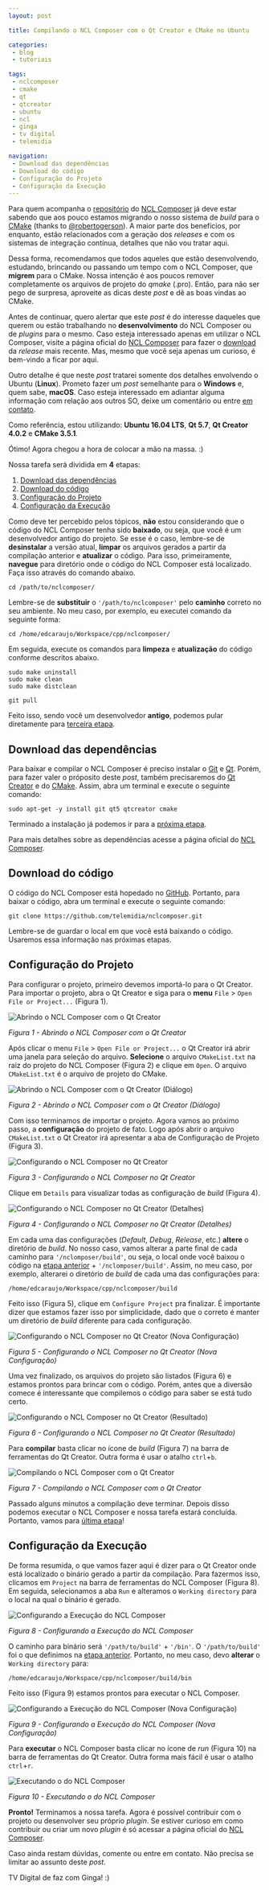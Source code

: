 ```yaml
---
layout: post

title: Compilando o NCL Composer com o Qt Creator e CMake no Ubuntu

categories: 
 - blog
 - tutoriais

tags:
 - nclcomposer
 - cmake
 - qt
 - qtcreator
 - ubuntu
 - ncl
 - ginga
 - tv digital
 - telemidia

navigation:
 - Download das dependências
 - Download do código
 - Configuração do Projeto
 - Configuração da Execução
---
```


Para quem acompanha o [repositório](https://github.com/telemidia/nclcomposer) do [NCL Composer](http://composer.telemidia.puc-rio.br/) já deve estar sabendo que aos pouco estamos migrando o nosso sistema de *build* para o [CMake](https://cmake.org/) (thanks to [@robertogerson](http://www.telemidia.puc-rio.br/~robertogerson/)). A maior parte dos benefícios, por enquanto, estão relacionados com a geração dos *releases* e com os sistemas de integração contínua, detalhes que não vou tratar aqui.

Dessa forma, recomendamos que todos aqueles que estão desenvolvendo, estudando, brincando ou passando um tempo com o NCL Composer, que **migrem** para o CMake. Nossa intenção é aos poucos remover completamente os arquivos de projeto do *qmake* (.pro). Então, para não ser pego de surpresa, aproveite as dicas deste *post* e dê as boas vindas ao CMake.

Antes de continuar, quero alertar que este *post* é do interesse daqueles que querem ou estão trabalhando no **desenvolvimento** do NCL Composer ou de *plugins* para o mesmo. Caso esteja interessado apenas em utilizar o NCL Composer, visite a página oficial do [NCL Composer](http://composer.telemidia.puc-rio.br/) para fazer o [download](http://composer.telemidia.puc-rio.br/en/download) da *release* mais recente. Mas, mesmo que você seja apenas um curioso, é bem-vindo a ficar por aqui.

Outro detalhe é que neste *post* tratarei somente dos detalhes envolvendo o Ubuntu (**Linux**). Prometo fazer um *post* semelhante para o **Windows** e, quem sabe, **macOS**. Caso esteja interessado em adiantar alguma informação com relação aos outros SO, deixe um comentário ou entre [em contato](/#contato).

Como referência, estou utilizando: **Ubuntu 16.04 LTS**, **Qt 5.7**, **Qt Creator 4.0.2** e **CMake 3.5.1**.

Ótimo! Agora chegou a hora de colocar a mão na massa. :)

Nossa tarefa será dividida em **4** etapas:

1. [Download das dependências](#download-das-dependências)
2. [Download do código](#download-do-código)
3. [Configuração do Projeto](#configuração-do-projeto)
4. [Configuração da Execução](#configuração-da-execução)

Como deve ter percebido pelos tópicos, **não** estou considerando que o código do NCL Composer tenha sido **baixado**, ou seja, que você é um desenvolvedor antigo do projeto. Se esse é o caso, lembre-se de **desinstalar** a versão atual, **limpar** os arquivos gerados a partir da compilação anterior e **atualizar** o código. Para isso, primeiramente, **navegue** para diretório onde o código do NCL Composer está localizado. Faça isso através do comando abaixo.

```
cd /path/to/nclcomposer/
```

Lembre-se de **substituir** o `'/path/to/nclcomposer'` pelo **caminho** correto no seu ambiente. No meu caso, por exemplo, eu executei comando da seguinte forma:

```
cd /home/edcaraujo/Workspace/cpp/nclcomposer/
```

Em seguida, execute os comandos para **limpeza** e **atualização** do código conforme descritos abaixo.

```
sudo make uninstall
sudo make clean
sudo make distclean

git pull
```

Feito isso, sendo você um desenvolvedor **antigo**, podemos pular diretamente para [terceira etapa](#configuração-do-projeto).

## Download das dependências

Para baixar e compilar o NCL Composer é preciso instalar o [Git](https://git-scm.com/) e [Qt](https://www.qt.io/). Porém, para fazer valer o próposito deste *post*, também precisaremos do [Qt Creator](https://www.qt.io/ide/) e do [CMake](https://cmake.org/). Assim, abra um terminal e execute o seguinte comando:

```
sudo apt-get -y install git qt5 qtcreator cmake
```

Terminado a instalação já podemos ir para a [próxima etapa](#download-do-código).

Para mais detalhes sobre as dependências acesse a página oficial do [NCL Composer](http://composer.telemidia.puc-rio.br/).

## Download do código

O código do NCL Composer está hopedado no [GitHub](https://github.com/telemidia/nclcomposer). Portanto, para baixar o código, abra um terminal e execute o seguinte comando:

```
git clone https://github.com/telemidia/nclcomposer.git
```

Lembre-se de guardar o local em que você está baixando o código. Usaremos essa informação nas próximas etapas.

## Configuração do Projeto

Para configurar o projeto, primeiro devemos importá-lo para o Qt Creator. Para importar o projeto, abra o Qt Creator e siga para o **menu** `File` > `Open File or Project...` (Figura 1).

![Abrindo o NCL Composer com o Qt Creator](/assets/images/posts/d3d3ee634288f7b291e5f69a3dc8a2cb.png)

*Figura 1 - Abrindo o NCL Composer com o Qt Creator*

Após clicar o menu `File` > `Open File or Project...` o Qt Creator irá abrir uma janela para seleção do arquivo. **Selecione** o arquivo `CMakeList.txt` na raiz do projeto do NCL Composer (Figura 2) e clique em `Open`. O arquivo `CMakeList.txt` é o arquivo de projeto do CMake.

![Abrindo o NCL Composer com o Qt Creator (Diálogo)](/assets/images/posts/971b865d634a8dc937d52005e7026d4f.png)

*Figura 2 - Abrindo o NCL Composer com o Qt Creator (Diálogo)*

Com isso terminamos de importar o projeto. Agora vamos ao próximo passo, a **configuração** do projeto de fato. Logo após abrir o arquivo `CMakeList.txt` o Qt Creator irá apresentar a aba de Configuração de Projeto (Figura 3).

![Configurando o NCL Composer no Qt Creator](/assets/images/posts/392d47ae1e70f97c7cb34b03cd509a9f.png)

*Figura 3 - Configurando o NCL Composer no Qt Creator*

Clique em `Details` para visualizar todas as configuração de *build* (Figura 4).

![Configurando o NCL Composer no Qt Creator (Detalhes)](/assets/images/posts/ea42b79a76fad5872690cef8e79f9001.png)

*Figura 4 - Configurando o NCL Composer no Qt Creator (Detalhes)*

Em cada uma das configurações (*Default*, *Debug*, *Release*, etc.) **altere** o diretório de *build*. No nosso caso, vamos alterar a parte final de cada caminho para `'/nclomposer/build'`, ou seja, o local onde você baixou o código na [etapa anterior](#download-do-código) + `'/nclomposer/build'`. Assim, no meu caso, por exemplo, alterarei o diretório de *build* de cada uma das configurações para:

```
/home/edcaraujo/Workspace/cpp/nclcomposer/build
```

Feito isso (Figura 5), clique em `Configure Project` pra finalizar. É importante dizer que estamos fazer isso por simplicidade, dado que o correto é manter um diretório de *build* diferente para cada configuração.

![Configurando o NCL Composer no Qt Creator (Nova Configuração)](/assets/images/posts/252abadf9bbd43191336592a7b5e5b49.png)

*Figura 5 - Configurando o NCL Composer no Qt Creator (Nova Configuração)*

Uma vez finalizado, os arquivos do projeto são listados (Figura 6) e estamos prontos para brincar com o código. Porém, antes que a diversão comece é interessante que compilemos o código para saber se está tudo certo.

![Configurando o NCL Composer no Qt Creator (Resultado)](/assets/images/posts/89fd05ce5a811ea0aa4234f7faecf929.png)

*Figura 6 - Configurando o NCL Composer no Qt Creator (Resultado)*

Para **compilar** basta clicar no ícone de *build* (Figura 7) na barra de ferramentas do Qt Creator. Outra forma é usar o atalho `ctrl`+`b`.

![Compilando o NCL Composer com o Qt Creator](/assets/images/posts/c5fe3b45de0286a98937dd7da2b7f171.png)

*Figura 7 - Compilando o NCL Composer com o Qt Creator*

Passado alguns minutos a compilação deve terminar. Depois disso podemos executar o NCL Composer e nossa tarefa estará concluída. Portanto, vamos para [última etapa](#configuração-da-execução)!

## Configuração da Execução

De forma resumida, o que vamos fazer aqui é dizer para o Qt Creator onde está localizado o binário gerado a partir da compilação. Para fazermos isso, clicamos em `Project` na barra de ferramentas do NCL Composer (Figura 8). Em seguida, selecionamos a aba `Run` e alteramos o `Working directory` para o local na qual o binário é gerado.

![Configurando a Execução do NCL Composer](/assets/images/posts/ae37b64c77a7e50fc92d3d44600a35df.svg)

*Figura 8 - Configurando a Execução do NCL Composer*

O caminho para binário será `'/path/to/build'` + `'/bin'`. O `'/path/to/build'` foi o que definimos na [etapa anterior](#configuração-do-projeto). Portanto, no meu caso, devo **alterar** o `Working directory` para:

```
/home/edcaraujo/Workspace/cpp/nclcomposer/build/bin
```

Feito isso (Figura 9) estamos prontos para executar o NCL Composer.

![Configurando a Execução do NCL Composer (Nova Configuração)](/assets/images/posts/7139fe2d84f74b98a255fd889577822a.png)

*Figura 9 - Configurando a Execução do NCL Composer (Nova Configuração)*

Para **executar** o NCL Composer basta clicar no ícone de *run* (Figura 10) na barra de ferramentas do Qt Creator. Outra forma mais fácil é usar o atalho `ctrl`+`r`.

![Executando o do NCL Composer](/assets/images/posts/2b8c3cd71fed65488387f78ddcfb9617.svg)

*Figura 10 - Executando o do NCL Composer*

**Pronto!** Terminamos a nossa tarefa. Agora é possível contribuir com o projeto ou desenvolver seu próprio *plugin*. Se estiver curioso em como contribuir ou criar um novo *plugin* é só acessar a página oficial do [NCL Composer](http://composer.telemidia.puc-rio.br/).

Caso ainda restam dúvidas, comente ou entre em contato. Não precisa se limitar ao assunto deste *post*.

TV Digital de faz com Ginga! :)